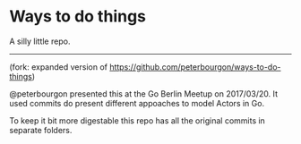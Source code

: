 # Ways to do things

A silly little repo.

--------------
(fork: expanded version of https://github.com/peterbourgon/ways-to-do-things)

@peterbourgon presented this at the Go Berlin Meetup on 2017/03/20. It used commits do present different appoaches to model Actors in Go.

To keep it bit more digestable this repo has all the original commits in separate folders.
